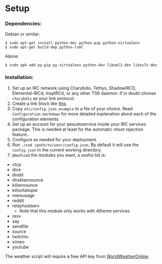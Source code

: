 # Setup

### Dependencies:

Debian or similar:

```
$ sudo apt-get install python-dev python-pip python-virtualenv
$ sudo apt-get build-dep python-lxml
```

Alpine:

```
$ sudo apk add py-pip py-virtualenv python-dev libxml2-dev libxslt-dev
```

### Installation:

1. Set up an IRC network using Charybdis, Tethys, ShadowIRCD, Elemental-IRCd, 
   InspIRCd, or any other TS6 daemon. If in doubt choose `charybdis` as your 
   link protocol.
2. Create a link block like [this](https://gist.github.com/lyska/9c8a8e1a1102cbee61c7).
3. Copy `etc/config.json.example` to a file of your choice. Read `Configuration.markdown`
   for more detailed explanation about each of the configuration elements.
4. Set up an account for your pesudoservice inside your IRC services package.
   This is needed at least for the automatic vhost rejection feature..
5. Configure as needed for your deployment.
6. Run `./cod /path/to/your/config.json`. By default it will use the `config.json`
   in the current working directory.
7. `@modload` the modules you want, a useful list is:

 * ctcp
 * dice
 * dnsbl
 * dnsblannounce
 * killannounce
 * killonfailoper
 * memusage
 * reddit
 * relayhostserv
   * Note that this module only works with Atheme services
 * resv
 * say
 * sendfile
 * source
 * twitchtv
 * vimeo
 * youtube

The weather script will require a free API key from [WorldWeatherOnline](http://worldweatheronline.com).

